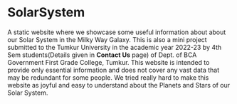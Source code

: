 # SolarSystem
A static website where we showcase some useful information about about our Solar System in the Milky Way Galaxy. 
This is also a mini project submitted to the Tumkur University in the academic year 2022-23 by 4th Sem students(Details given in **Contact Us** page) of Dept. of BCA Government First Grade College, Tumkur.
This website is intended to provide only essential information and does not cover any vast data that may be redundant for some people.
We tried really hard to make this website as joyful and easy to understand about the Planets and Stars of our Solar System.
